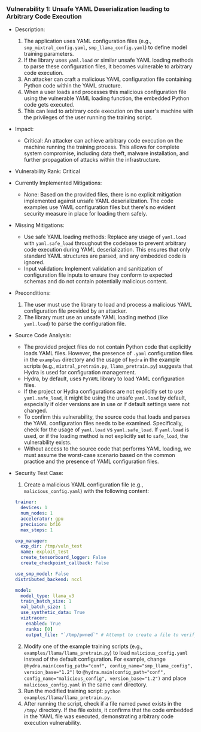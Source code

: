 ### Vulnerability 1: Unsafe YAML Deserialization leading to Arbitrary Code Execution

- Description:
    1. The application uses YAML configuration files (e.g., `smp_mixtral_config.yaml`, `smp_llama_config.yaml`) to define model training parameters.
    2. If the library uses `yaml.load` or similar unsafe YAML loading methods to parse these configuration files, it becomes vulnerable to arbitrary code execution.
    3. An attacker can craft a malicious YAML configuration file containing Python code within the YAML structure.
    4. When a user loads and processes this malicious configuration file using the vulnerable YAML loading function, the embedded Python code gets executed.
    5. This can lead to arbitrary code execution on the user's machine with the privileges of the user running the training script.

- Impact:
    - Critical: An attacker can achieve arbitrary code execution on the machine running the training process. This allows for complete system compromise, including data theft, malware installation, and further propagation of attacks within the infrastructure.

- Vulnerability Rank: Critical

- Currently Implemented Mitigations:
    - None: Based on the provided files, there is no explicit mitigation implemented against unsafe YAML deserialization. The code examples use YAML configuration files but there's no evident security measure in place for loading them safely.

- Missing Mitigations:
    - Use safe YAML loading methods: Replace any usage of `yaml.load` with `yaml.safe_load` throughout the codebase to prevent arbitrary code execution during YAML deserialization. This ensures that only standard YAML structures are parsed, and any embedded code is ignored.
    - Input validation: Implement validation and sanitization of configuration file inputs to ensure they conform to expected schemas and do not contain potentially malicious content.

- Preconditions:
    1. The user must use the library to load and process a malicious YAML configuration file provided by an attacker.
    2. The library must use an unsafe YAML loading method (like `yaml.load`) to parse the configuration file.

- Source Code Analysis:
    - The provided project files do not contain Python code that explicitly loads YAML files. However, the presence of `.yaml` configuration files in the `examples` directory and the usage of `hydra` in the example scripts (e.g., `mixtral_pretrain.py`, `llama_pretrain.py`) suggests that Hydra is used for configuration management.
    - Hydra, by default, uses `PyYAML` library to load YAML configuration files.
    - If the project or Hydra configurations are not explicitly set to use `yaml.safe_load`, it might be using the unsafe `yaml.load` by default, especially if older versions are in use or if default settings were not changed.
    - To confirm this vulnerability, the source code that loads and parses the YAML configuration files needs to be examined. Specifically, check for the usage of `yaml.load` vs `yaml.safe_load`. If `yaml.load` is used, or if the loading method is not explicitly set to `safe_load`, the vulnerability exists.
    - Without access to the source code that performs YAML loading, we must assume the worst-case scenario based on the common practice and the presence of YAML configuration files.

- Security Test Case:
    1. Create a malicious YAML configuration file (e.g., `malicious_config.yaml`) with the following content:

    ```yaml
    trainer:
      devices: 1
      num_nodes: 1
      accelerator: gpu
      precision: bf16
      max_steps: 1

    exp_manager:
      exp_dir: /tmp/vuln_test
      name: exploit_test
      create_tensorboard_logger: False
      create_checkpoint_callback: False

    use_smp_model: False
    distributed_backend: nccl

    model:
      model_type: llama_v3
      train_batch_size: 1
      val_batch_size: 1
      use_synthetic_data: True
      viztracer:
        enabled: True
        ranks: [0]
        output_file: "`/tmp/pwned`" # Attempt to create a file to verify code execution
    ```

    2. Modify one of the example training scripts (e.g., `examples/llama/llama_pretrain.py`) to load `malicious_config.yaml` instead of the default configuration. For example, change `@hydra.main(config_path="conf", config_name="smp_llama_config", version_base="1.2")` to `@hydra.main(config_path="conf", config_name="malicious_config", version_base="1.2")` and place `malicious_config.yaml` in the same `conf` directory.
    3. Run the modified training script: `python examples/llama/llama_pretrain.py`.
    4. After running the script, check if a file named `pwned` exists in the `/tmp/` directory. If the file exists, it confirms that the code embedded in the YAML file was executed, demonstrating arbitrary code execution vulnerability.